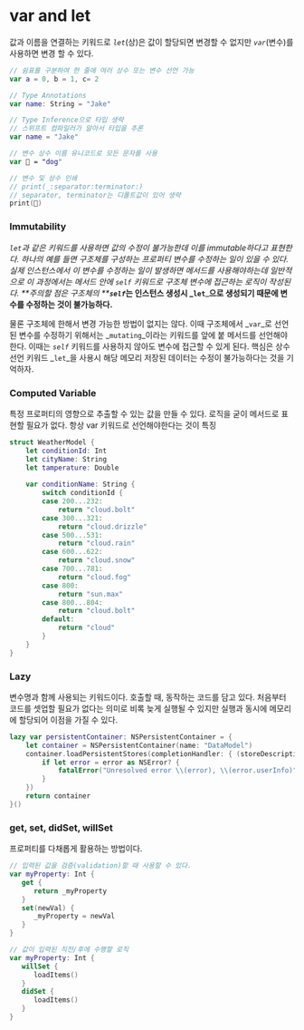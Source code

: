 # var and let

값과 이름을 연결하는 키워드로 _`let`_(상)은 값이 할당되면 변경할 수 없지만 _`var`_(변수)를 사용하면 변경 할 수 있다.&#x20;

```swift
// 쉼표를 구분하여 한 줄에 여러 상수 또는 변수 선언 가능
var a = 0, b = 1, c= 2

// Type Annotations
var name: String = "Jake"

// Type Inference으로 타입 생략
// 스위프트 컴파일러가 알아서 타입을 추론
var name = "Jake"

// 변수 상수 이름 유니코드로 모든 문자를 사용
var 🐶 = "dog"

// 변수 및 상수 인쇄
// print(_:separator:terminator:)
// separator, terminator는 디폴트값이 있어 생략
print(🐶)
```



### Immutability

_`let`_과 같은 키워드를 사용하면 값의 수정이 불가능한데 이를 _immutable하다고 표현한다_. 하나의 예를 들면 구조체를 구성하는 프로퍼티 변수를 수정하는 일이 있을 수 있다. 실제 인스턴스에서 이 변수를 수정하는 일이 발생하면 메서드를 사용해야하는데 일반적으로 이 과정에서는 메서드 안에 _`self`_ 키워드로 구조체 변수에 접근하는 로직이 작성된다. **주의할 점은 구조체의 **_**`self`**_**는 인스턴스 생성시 **_**`let`**_**으로 생성되기 때문에 변수를 수정하는 것이 불가능하다.**&#x20;

물론 구조체에 한해서 변경 가능한 방법이 없지는 않다. 이때 구조체에서 _`var`_로 선언된 변수를 수정하기 위해서는 _`mutating`_이라는 키워드를 앞에 붙 메서드를 선언해야한다. 이때는 _`self`_ 키워드를 사용하지 않아도 변수에 접근할 수 있게 된다. 핵심은 상수 선언 키워드 _`let`_을 사용시 해당 메모리 저장된 데이터는 수정이 불가능하다는 것을 기억하자.&#x20;



### Computed Variable

특정 프로퍼티의 영향으로 추출할 수 있는 값을 만들 수 있다. 로직을 굳이 메서드로 표현할 필요가 없다. 항상 var 키워드로 선언해야한다는 것이 특징

```swift
struct WeatherModel {
    let conditionId: Int
    let cityName: String
    let tamperature: Double
    
    var conditionName: String {
        switch conditionId {
        case 200...232:
            return "cloud.bolt"
        case 300...321:
            return "cloud.drizzle"
        case 500...531:
            return "cloud.rain"
        case 600...622:
            return "cloud.snow"
        case 700...781:
            return "cloud.fog"
        case 800:
            return "sun.max"
        case 800...804:
            return "cloud.bolt"
        default:
            return "cloud"
        }
    }
}
```



### Lazy

변수명과 함께 사용되는 키워드이다. 호출할 때, 동작하는 코드를 담고 있다. 처음부터 코드를 셋업할 필요가 없다는 의미로 비록 늦게 실행될 수 있지만 실행과 동시에 메모리에 할당되어 이점을 가질 수 있다.

```swift
lazy var persistentContainer: NSPersistentContainer = {    
    let container = NSPersistentContainer(name: "DataModel")
    container.loadPersistentStores(completionHandler: { (storeDescription, error) in
        if let error = error as NSError? {
            fatalError("Unresolved error \\(error), \\(error.userInfo)")
        }
    })
    return container
}()
```



### get, set, didSet, willSet

프로퍼티를 다채롭게 활용하는 방법이다.

```swift
// 입력된 값을 검증(validation)할 때 사용할 수 있다.
var myProperty: Int {
   get {
      return _myProperty
   }
   set(newVal) {
      _myProperty = newVal
   }
}

// 값이 입력된 직전/후에 수행할 로직
var myProperty: Int {
   willSet {
      loadItems()
   }
   didSet {
      loadItems()
   }
}
```

